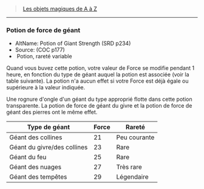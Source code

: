 ﻿---
!MagicItem
Type: Potion
Rarity: rareté variable
Id: magicitems_az_hd.md#potion-de-force-de-géant
ParentLink: magicitems_az_hd.md#les-objets-magiques-de-a-à-z
Name: Potion de force de géant
ParentName: Les objets magiques de A à Z
NameLevel: 3
AltName: Potion of Giant Strength (SRD p234)
Source: (COC p177)
---
> [Les objets magiques de A à Z](hd_magicitems_az_les_objets_magiques_de_a_a_z.md)

---

### Potion de force de géant

- AltName: Potion of Giant Strength (SRD p234)
- Source: (COC p177)
-  Potion, rareté variable

Quand vous buvez cette potion, votre valeur de Force se modifie pendant 1 heure, en fonction du type de géant auquel la potion est associée (voir la table suivante). La potion n'a aucun effet si votre Force est déjà égale ou supérieure à la valeur indiquée.

Une rognure d'ongle d'un géant du type approprié flotte dans cette potion transparente. La potion de force de géant du givre et la potion de force de géant des pierres ont le même effet.

|Type de géant|Force|Rareté|
|---|---|---|
|Géant des collines|21|Peu courante|
|Géant du givre/des collines|23|Rare|
|Géant du feu|25|Rare|
|Géant des nuages|27|Très rare|
|Géant des tempêtes|29|Légendaire|

